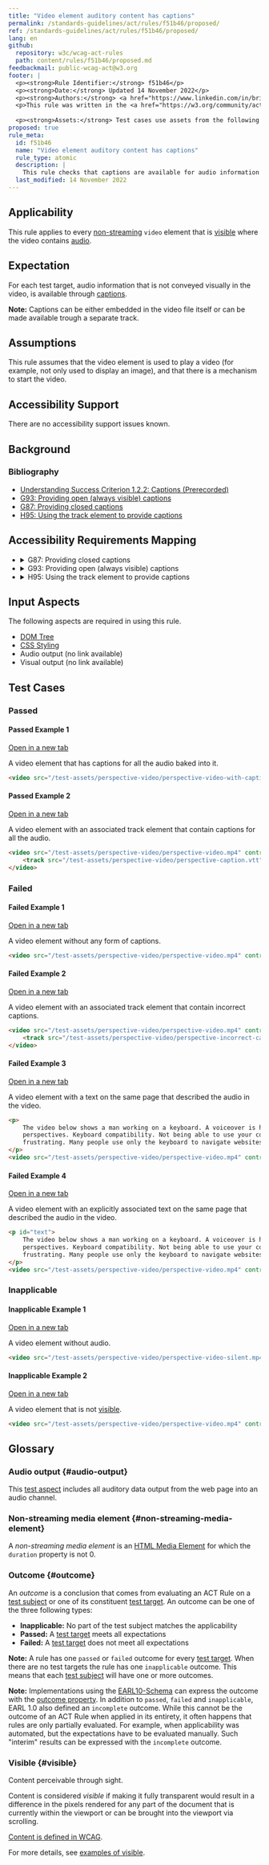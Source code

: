 ```yaml
---
title: "Video element auditory content has captions"
permalink: /standards-guidelines/act/rules/f51b46/proposed/
ref: /standards-guidelines/act/rules/f51b46/proposed/
lang: en
github:
  repository: w3c/wcag-act-rules
  path: content/rules/f51b46/proposed.md
feedbackmail: public-wcag-act@w3.org
footer: |
  <p><strong>Rule Identifier:</strong> f51b46</p>
  <p><strong>Date:</strong> Updated 14 November 2022</p>
  <p><strong>Authors:</strong> <a href="https://www.linkedin.com/in/brianbors/">Brian Bors</a>, <a href="https://github.com/wilcofiers">Wilco Fiers</a>. Contributors: <a href="https://www.w3.org/community/act-r/participants">Participants of the ACT Rules Community Group (CG)</a>.</p>
  <p>This rule was written in the <a href="https://w3.org/community/act-r/">ACT Rules Community Group</a>. It is written as part of the EU-funded <a href="https://www.w3.org/WAI/about/projects/wai-tools/">WAI-Tools Project</a>. Implementations are part of the EU funded <a href="https://www.w3.org/WAI/about/projects/wai-coop/">WAI-CooP Project</a>. It will be reviewed by the Accessibility Guidelines Working Group (<a href="https://www.w3.org/groups/wg/ag">AG WG</a>).</p>
  
  <p><strong>Assets:</strong> Test cases use assets from the following sources: Web Accessibility Perspective videos by W3C WAI.</p>
proposed: true
rule_meta:
  id: f51b46
  name: "Video element auditory content has captions"
  rule_type: atomic
  description: |
    This rule checks that captions are available for audio information in non-streaming `video` elements.
  last_modified: 14 November 2022
---
```


## Applicability

This rule applies to every [non-streaming](#non-streaming-media-element) `video` element that is [visible][] where the video contains [audio](#audio-output).

## Expectation

For each test target, audio information that is not conveyed visually in the video, is available through [captions](https://www.w3.org/TR/WCAG21/#dfn-captions).

**Note:** Captions can be either embedded in the video file itself or can be made available trough a separate track.

## Assumptions

This rule assumes that the video element is used to play a video (for example, not only used to display an image), and that there is a mechanism to start the video.

## Accessibility Support

There are no accessibility support issues known.

## Background

### Bibliography

- [Understanding Success Criterion 1.2.2: Captions (Prerecorded)](https://www.w3.org/WAI/WCAG21/Understanding/captions-prerecorded)
- [G93: Providing open (always visible) captions](https://www.w3.org/WAI/WCAG21/Techniques/general/G93)
- [G87: Providing closed captions](https://www.w3.org/WAI/WCAG21/Techniques/general/G87)
- [H95: Using the track element to provide captions](https://www.w3.org/WAI/WCAG21/Techniques/html/H95)

## Accessibility Requirements Mapping

<ul class="act-requirements-list">
  <li><details>
    <summary><span>G87: Providing closed captions</span></summary>
    <ul>
      <li><a href="https://www.w3.org/WAI/WCAG21/Techniques/general/G87">Learn more about technique G87</a></li>
      <li>Not required for conformance to any W3C accessibility recommendation.</li>
      <li>Outcome mapping: <ul>
        <li>Any <code>failed</code> outcomes: technique is not satisfied</li>
        <li>All <code>passed</code> outcomes: technique needs further testing</li>
        <li>An <code>inapplicable</code> outcome: technique needs further testing</li>
      </ul></li>
    </ul>
  </details></li>
  <li><details>
    <summary><span>G93: Providing open (always visible) captions</span></summary>
    <ul>
      <li><a href="https://www.w3.org/WAI/WCAG21/Techniques/general/G93">Learn more about technique G93</a></li>
      <li>Not required for conformance to any W3C accessibility recommendation.</li>
      <li>Outcome mapping: <ul>
        <li>Any <code>failed</code> outcomes: technique is not satisfied</li>
        <li>All <code>passed</code> outcomes: technique needs further testing</li>
        <li>An <code>inapplicable</code> outcome: technique needs further testing</li>
      </ul></li>
    </ul>
  </details></li>
  <li><details>
    <summary><span>H95: Using the track element to provide captions</span></summary>
    <ul>
      <li><a href="https://www.w3.org/WAI/WCAG21/Techniques/html/H95">Learn more about technique H95</a></li>
      <li>Not required for conformance to any W3C accessibility recommendation.</li>
      <li>Outcome mapping: <ul>
        <li>Any <code>failed</code> outcomes: technique is not satisfied</li>
        <li>All <code>passed</code> outcomes: technique needs further testing</li>
        <li>An <code>inapplicable</code> outcome: technique needs further testing</li>
      </ul></li>
    </ul>
  </details></li>
</ul>

## Input Aspects

The following aspects are required in using this rule.

- [DOM Tree](https://www.w3.org/TR/act-rules-aspects/#input-aspects-dom)
- [CSS Styling](https://www.w3.org/TR/act-rules-aspects/#input-aspects-css)
- Audio output (no link available)
- Visual output (no link available)

## Test Cases

### Passed

#### Passed Example 1

<a class="example-link" title="Passed Example 1" target="_blank" href="https://w3.org/WAI/content-assets/wcag-act-rules/testcases/f51b46/107f5b9199edada98041895374e27e3c51fc6a3d.html">Open in a new tab</a>

A video element that has captions for all the audio baked into it.

```html
<video src="/test-assets/perspective-video/perspective-video-with-captions.mp4" controls></video>
```

#### Passed Example 2

<a class="example-link" title="Passed Example 2" target="_blank" href="https://w3.org/WAI/content-assets/wcag-act-rules/testcases/f51b46/80bae3524849f9516dfdcdb647ecc44c6d439ac3.html">Open in a new tab</a>

A video element with an associated track element that contain captions for all the audio.

```html
<video src="/test-assets/perspective-video/perspective-video.mp4" controls>
	<track src="/test-assets/perspective-video/perspective-caption.vtt" kind="captions" />
</video>
```

### Failed

#### Failed Example 1

<a class="example-link" title="Failed Example 1" target="_blank" href="https://w3.org/WAI/content-assets/wcag-act-rules/testcases/f51b46/af732f8f4e215ef60d49f6ada1f513e8d9776aa1.html">Open in a new tab</a>

A video element without any form of captions.

```html
<video src="/test-assets/perspective-video/perspective-video.mp4" controls></video>
```

#### Failed Example 2

<a class="example-link" title="Failed Example 2" target="_blank" href="https://w3.org/WAI/content-assets/wcag-act-rules/testcases/f51b46/b489643151f44cfeda7ad8356c1e46893c3d962c.html">Open in a new tab</a>

A video element with an associated track element that contain incorrect captions.

```html
<video src="/test-assets/perspective-video/perspective-video.mp4" controls>
	<track src="/test-assets/perspective-video/perspective-incorrect-caption.vtt" kind="captions" />
</video>
```

#### Failed Example 3

<a class="example-link" title="Failed Example 3" target="_blank" href="https://w3.org/WAI/content-assets/wcag-act-rules/testcases/f51b46/7a21303822a22edb9384d8956b95bcfe0c01a1fb.html">Open in a new tab</a>

A video element with a text on the same page that described the audio in the video.

```html
<p>
	The video below shows a man working on a keyboard. A voiceover is heard saying the following text: Web accessibility
	perspectives. Keyboard compatibility. Not being able to use your computer because your mouse doesn't work, is
	frustrating. Many people use only the keyboard to navigate websites. Either through preference or circumstance.
</p>
<video src="/test-assets/perspective-video/perspective-video.mp4" controls></video>
```

#### Failed Example 4

<a class="example-link" title="Failed Example 4" target="_blank" href="https://w3.org/WAI/content-assets/wcag-act-rules/testcases/f51b46/a4bf1f36113b22a1c9d34d7155269b72cf5721fc.html">Open in a new tab</a>

A video element with an explicitly associated text on the same page that described the audio in the video.

```html
<p id="text">
	The video below shows a man working on a keyboard. A voiceover is heard saying the following text: Web accessibility
	perspectives. Keyboard compatibility. Not being able to use your computer because your mouse doesn't work, is
	frustrating. Many people use only the keyboard to navigate websites. Either through preference or circumstance.
</p>
<video src="/test-assets/perspective-video/perspective-video.mp4" controls ariadescribedby="text"></video>
```

### Inapplicable

#### Inapplicable Example 1

<a class="example-link" title="Inapplicable Example 1" target="_blank" href="https://w3.org/WAI/content-assets/wcag-act-rules/testcases/f51b46/38d4f61c98b1fe90c7e9c3d3eddd8d82f0596b53.html">Open in a new tab</a>

A video element without audio.

```html
<video src="/test-assets/perspective-video/perspective-video-silent.mp4" controls></video>
```

#### Inapplicable Example 2

<a class="example-link" title="Inapplicable Example 2" target="_blank" href="https://w3.org/WAI/content-assets/wcag-act-rules/testcases/f51b46/85f831671b50b4472c1a08a9108612c5d39571c2.html">Open in a new tab</a>

A video element that is not [visible][].

```html
<video src="/test-assets/perspective-video/perspective-video.mp4" controls style="display: none;"></video>
```

## Glossary

### Audio output {#audio-output}

This [test aspect](https://www.w3.org/TR/act-rules-format/#input-aspects) includes all auditory data output from the web page into an audio channel.

### Non-streaming media element {#non-streaming-media-element}

A _non-streaming media element_ is an [HTML Media Element](https://html.spec.whatwg.org/multipage/media.html#htmlmediaelement) for which the `duration` property is not 0.

### Outcome {#outcome}

An _outcome_ is a conclusion that comes from evaluating an ACT Rule on a [test subject](https://www.w3.org/TR/act-rules-format/#test-subject) or one of its constituent [test target](https://www.w3.org/TR/act-rules-format/#test-target). An outcome can be one of the three following types:

- **Inapplicable:** No part of the test subject matches the applicability
- **Passed:** A [test target](https://www.w3.org/TR/act-rules-format/#test-target) meets all expectations
- **Failed:** A [test target](https://www.w3.org/TR/act-rules-format/#test-target) does not meet all expectations

**Note:** A rule has one `passed` or `failed` outcome for every [test target](https://www.w3.org/TR/act-rules-format/#test-target). When there are no test targets the rule has one `inapplicable` outcome. This means that each [test subject](https://www.w3.org/TR/act-rules-format/#test-subject) will have one or more outcomes.

**Note:** Implementations using the [EARL10-Schema](https://www.w3.org/TR/EARL10-Schema/) can express the outcome with the [outcome property](https://www.w3.org/TR/EARL10-Schema/#outcome). In addition to `passed`, `failed` and `inapplicable`, EARL 1.0 also defined an `incomplete` outcome. While this cannot be the outcome of an ACT Rule when applied in its entirety, it often happens that rules are only partially evaluated. For example, when applicability was automated, but the expectations have to be evaluated manually. Such "interim" results can be expressed with the `incomplete` outcome.

### Visible {#visible}

Content perceivable through sight.

Content is considered _visible_ if making it fully transparent would result in a difference in the pixels rendered for any part of the document that is currently within the viewport or can be brought into the viewport via scrolling.

[Content is defined in WCAG](https://www.w3.org/TR/WCAG21/#dfn-content).

For more details, see [examples of visible](https://act-rules.github.io/pages/examples/visible/).

[visible]: #visible 'Definition of visible'
